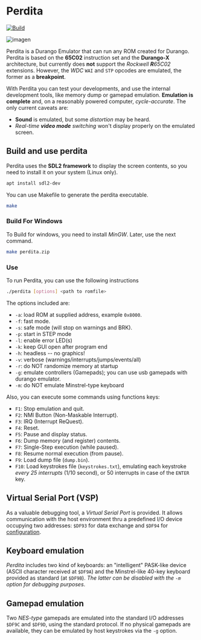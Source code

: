 # Perdita

[![Build](https://github.com/durangoretro/Perdita/actions/workflows/c-cpp.yml/badge.svg)](https://github.com/durangoretro/Perdita/actions/workflows/c-cpp.yml)

![imagen](https://github.com/durangoretro/Perdita/assets/6067824/a1064e48-e111-43a2-a4b9-5e70fd253bd7)


Perdita is a Durango Emulator that can run any ROM created for Durango. Perdita is based on the **65C02** instruction set and the **Durango-X** architecture, but currently does **not** support the _Rockwell **R**65C02_ extensions. However, the _WDC_ `WAI` and `STP` opcodes are emulated, the former as a **breakpoint**.

With Perdita you can test your developments, and use the internal development tools, like memory dump or gamepad emulation. **Emulation is complete** and, on a reasonably powered computer, _cycle-accurate_. The only current caveats are:

* **Sound** is emulated, but some _distortion_ may be heard.
* _Real-time **video mode** switching_ won't display properly on the emulated screen.


## Build and use perdita

Perdita uses the **SDL2 framework** to display the screen contents, so you need to install it on your system (Linux only).

```bash
apt install sdl2-dev
```

You can use Makefile to generate the perdita executable.

```bash
make
```

### Build For Windows

To Build for windows, you need to install _MinGW_. Later, use the next command.

```bash
make perdita.zip
```

### Use

To run Perdita, you can use the following instructions

```bash
./perdita [options] <path to romfile>
```

The options included are:

* ```-a```: load ROM at supplied address, example ```0x8000```.
* ```-f```: fast mode.
* ```-s```: safe mode (will stop on warnings and BRK).
* ```-p```: start in STEP mode
* ```-l```: enable error LED(s)
* ```-k```: keep GUI open after program end
* ```-h```: headless -- no graphics!
* ```-v```: verbose (warnings/interrupts/jumps/events/all)
* ```-r```: do NOT randomize memory at startup
* ```-g```: emulate controllers (Gamepads); you can use usb gamepads with durango emulator.
* ```-m```: do NOT emulate Minstrel-type keyboard

Also, you can execute some commands using functions keys:

* ```F1```: Stop emulation and quit.
* ```F2```: NMI Button (Non-Maskable Interrupt).
* ```F3```: IRQ (Interrupt ReQuest).
* ```F4```: Reset.
* ```F5```: Pause and display status.
* ```F6```: Dump memory (and register) contents.
* ```F7```: Single-Step execution (while paused).
* ```F8```: Resume normal execution (from pause).
* ```F9```: Load dump file (`dump.bin`).
* ```F10```: Load keystrokes file (`keystrokes.txt`), emulating each keystroke _every 25 interrupts_ (1/10 second), or 50 interrupts in case of the `ENTER` key.

## Virtual Serial Port (VSP)

As a valuable debugging tool, a _Virtual Serial Port_ is provided. It allows communication with the host environment thru a predefined I/O device occupying two addresses: `$DF93` for data exchange and `$DF94` for [configuration](vsp.md).

## Keyboard emulation

_Perdita_ includes two kind of keyboards: an "intelligent" PASK-like device (ASCII character received at `$DF9A`) and the Minstrel-like 40-key keyboard provided as standard (at `$DF9B`). _The latter can be disabled with the `-m` option for debugging purposes_.

## Gamepad emulation

Two _NES-type_ gamepads are emulated into the standard I/O addresses `$DF9C` and `$DF9D`, using the standard protocol. If no physical gamepads are available, they can be emulated by host keystrokes via the `-g` option.
